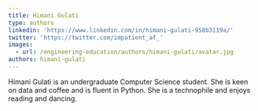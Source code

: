 ```yaml
---
title: Himani Gulati
type: authors
linkedin: 'https://www.linkedin.com/in/himani-gulati-958b3119a/'
twitter: 'https://twitter.com/impatient_af_'
images:
  - url: /engineering-education/authors/himani-gulati/avatar.jpg
authors: himani-gulati
---
```

Himani Gulati is an undergraduate Computer Science student. She is keen on data and coffee and is fluent in Python. She is a technophile and enjoys reading and dancing. 
